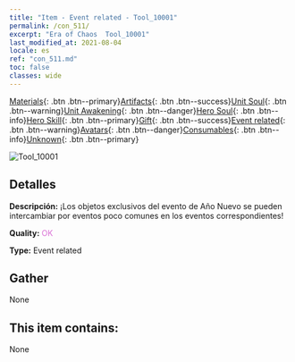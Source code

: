 ```yaml
---
title: "Item - Event related - Tool_10001"
permalink: /con_511/
excerpt: "Era of Chaos  Tool_10001"
last_modified_at: 2021-08-04
locale: es
ref: "con_511.md"
toc: false
classes: wide
---
```

 [Materials](/ItemsES/){: .btn .btn--primary}[Artifacts](/ItemsES/Artifacts/){: .btn .btn--success}[Unit Soul](/ItemsES/UnitSoul/){: .btn .btn--warning}[Unit Awakening](/ItemsES/UnitAwakening/){: .btn .btn--danger}[Hero Soul](/ItemsES/HeroSoul/){: .btn .btn--info}[Hero Skill](/ItemsES/HeroSkill/){: .btn .btn--primary}[Gift](/ItemsES/Gift/){: .btn .btn--success}[Event related](/ItemsES/Events/){: .btn .btn--warning}[Avatars](/ItemsES/Avatars/){: .btn .btn--danger}[Consumables](/ItemsES/Consumables/){: .btn .btn--info}[Unknown](/ItemsES/Unknown/){: .btn .btn--primary}

 ![Tool_10001](/images/t/i_10001.png)

## Detalles
 **Descripción:** ¡Los objetos exclusivos del evento de Año Nuevo se pueden intercambiar por eventos poco comunes en los eventos correspondientes!

 **Quality:** <span style="color: #DA70D6">OK</span>

 **Type:** Event related

## Gather

  None

## This item contains:

  None


